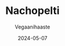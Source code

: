 ---
title: "Nachopelti"
image: "https://vegaanibotti.lauravuo.me/2024/05/2024-05-07_small.png"
date: 2024-05-07
receipt_url: "https://vegaanihaaste.fi/reseptit/nachopelti"
author: "Vegaanihaaste"
---